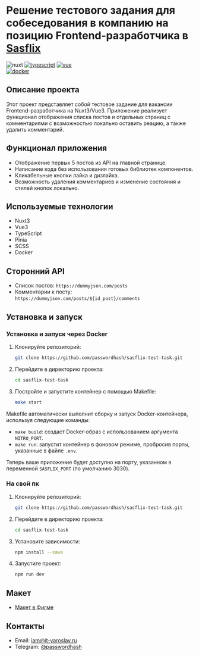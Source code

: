 # Решение тестового задания для собеседования в компанию на позицию Frontend-разработчика в [Sasflix](https://sasflix.ru/)

![nuxt](https://img.shields.io/badge/nuxt%20js-00C58E?style=for-the-badge&logo=nuxtdotjs&logoColor=white)
[![typescript](https://img.shields.io/badge/TypeScript-007ACC?style=for-the-badge&logo=typescript&logoColor=white)]()
[![vue](https://img.shields.io/badge/3-41B883?style=for-the-badge&logo=vue.js&label=vue&labelColor=35495E)]()			
[![docker](https://img.shields.io/badge/Docker-2CA5E0?style=for-the-badge&logo=docker&logoColor=white)]()

## Описание проекта
Этот проект представляет собой тестовое задание для вакансии Frontend-разработчика на Nuxt3/Vue3. Приложение реализует функционал отображения списка постов и отдельных страниц с комментариями с возможностью локально оставить реацию, а также удалить комментарий.

## Функционал приложения
- Отображение первых 5 постов из API на главной странице.
- Написание кода без использования готовых библиотек компонентов.
- Кликабельные кнопки лайка и дизлайка.
- Возможность удаления комментариев и изменение состояния и стилей кнопок локально.

## Используемые технологии
- Nuxt3
- Vue3
- TypeScript
- Pinia
- SCSS
- Docker

## Сторонний API
- Список постов: `https://dummyjson.com/posts`
- Комментарии к посту: `https://dummyjson.com/posts/${id_post}/comments`

## Установка и запуск

### Установка и запуск через Docker

1. Клонируйте репозиторий:
   ```bash
   git clone https://github.com/passwordhash/sasflix-test-task.git
   ```
2. Перейдите в директорию проекта:
   ```bash
   cd sasflix-test-task
   ```
3. Постройте и запустите контейнер с помощью Makefile:
   ```bash
   make start
   ```
   
Makefile автоматически выполнит сборку и запуск Docker-контейнера, используя следующие команды:
- `make build`: создаст Docker-образ с использованием аргумента `NITRO_PORT`.
- `make run`: запустит контейнер в фоновом режиме, пробросив порты, указанные в файле `.env`.

Теперь ваше приложение будет доступно на порту, указанном в переменной `SASFLIX_PORT` (по умолчанию 3030).

### На свой пк

1. Клонируйте репозиторий:
   ```bash
   git clone https://github.com/passwordhash/sasflix-test-task.git
   ```
2. Перейдите в директорию проекта:
   ```bash
   cd sasflix-test-task
   ```
3. Установите зависимости:
   ```bash
   npm install --save
   ```
4. Запустите проект:
   ```bash
   npm run dev
   ```

## Макет
- [Макет в Фигме](https://www.figma.com/design/FsK4iDHoGGstdfe9QzVZAP/sasflix-interview-template?node-id=0-1&t=7U6nJMUDlljtJLjU-1)


## Контакты
- Email: [iam@it-yaroslav.ru](mailto:iam@it-yaroslav.ru)
- Telegram: [@passwordhash](https://t.me/passwordhash)

